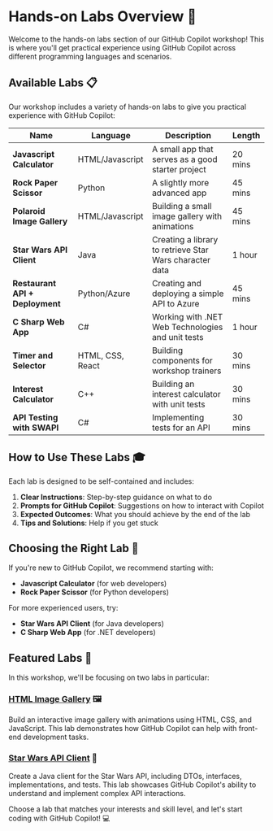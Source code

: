 # Hands-on Labs Overview 🧪

Welcome to the hands-on labs section of our GitHub Copilot workshop! This is where you'll get practical experience using GitHub Copilot across different programming languages and scenarios.

## Available Labs 📋

Our workshop includes a variety of hands-on labs to give you practical experience with GitHub Copilot:

| Name | Language | Description | Length |
| ---- | -------- | ----------- | ------ |
| **Javascript Calculator** | HTML/Javascript | A small app that serves as a good starter project | 20 mins |
| **Rock Paper Scissor** | Python | A slightly more advanced app | 45 mins |
| **Polaroid Image Gallery** | HTML/Javascript | Building a small image gallery with animations | 45 mins |
| **Star Wars API Client** | Java | Creating a library to retrieve Star Wars character data | 1 hour |
| **Restaurant API + Deployment** | Python/Azure | Creating and deploying a simple API to Azure | 45 mins |
| **C Sharp Web App** | C# | Working with .NET Web Technologies and unit tests | 1 hour |
| **Timer and Selector** | HTML, CSS, React | Building components for workshop trainers | 30 mins |
| **Interest Calculator** | C++ | Building an interest calculator with unit tests | 30 mins |
| **API Testing with SWAPI** | C# | Implementing tests for an API | 30 mins |

## How to Use These Labs 🎓

Each lab is designed to be self-contained and includes:

1. **Clear Instructions**: Step-by-step guidance on what to do
2. **Prompts for GitHub Copilot**: Suggestions on how to interact with Copilot
3. **Expected Outcomes**: What you should achieve by the end of the lab
4. **Tips and Solutions**: Help if you get stuck

## Choosing the Right Lab 🎯

If you're new to GitHub Copilot, we recommend starting with:

- **Javascript Calculator** (for web developers)
- **Rock Paper Scissor** (for Python developers)

For more experienced users, try:

- **Star Wars API Client** (for Java developers)
- **C Sharp Web App** (for .NET developers)

## Featured Labs 🌟

In this workshop, we'll be focusing on two labs in particular:

### [HTML Image Gallery](html-gallery.md) 🖼️
Build an interactive image gallery with animations using HTML, CSS, and JavaScript. This lab demonstrates how GitHub Copilot can help with front-end development tasks.

### [Star Wars API Client](starwars-api.md) 🚀
Create a Java client for the Star Wars API, including DTOs, interfaces, implementations, and tests. This lab showcases GitHub Copilot's ability to understand and implement complex API interactions.

Choose a lab that matches your interests and skill level, and let's start coding with GitHub Copilot! 💻
